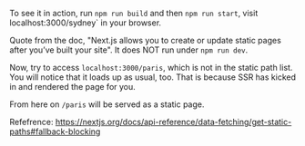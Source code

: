 To see it in action, run `npm run build` and then `npm run start`, visit localhost:3000/sydney` in your browser.

Quote from the doc, "Next.js allows you to create or update static pages after you’ve built your site". It does NOT run under `npm run dev`.

Now, try to access `localhost:3000/paris`, which is not in the static path list. You will notice that it loads up as usual, too. That is because SSR has kicked in and rendered the page for you.

From here on `/paris` will be served as a static page.

Refefrence:
https://nextjs.org/docs/api-reference/data-fetching/get-static-paths#fallback-blocking
